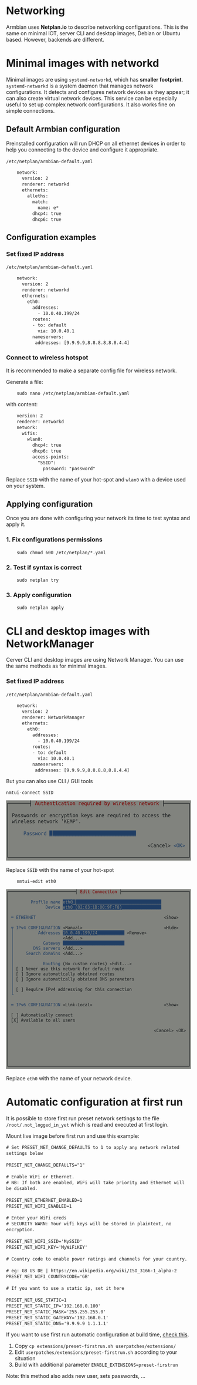# Networking

Armbian uses **Netplan.io** to describe networking configurations. This is the same on minimal IOT, server CLI and desktop images, Debian or Ubuntu based. However, backends are different. 

# Minimal images with networkd

Minimal images are using `systemd-networkd`, which has **smaller footprint**. `systemd-networkd` is a system daemon that manages network configurations. It detects and configures network devices as they appear; it can also create virtual network devices. This service can be especially useful to set up complex network configurations. It also works fine on simple connections.

## Default Armbian configuration 

Preinstalled configuration will run DHCP on all ethernet devices in order to help you connecting to the device and configure it appropriate.

`/etc/netplan/armbian-default.yaml`

        network:
          version: 2
          renderer: networkd
          ethernets:
            alleths:
              match:
                name: e*
              dhcp4: true
              dhcp6: true

## Configuration examples

###  Set fixed IP address

`/etc/netplan/armbian-default.yaml`

        network:
          version: 2
          renderer: networkd
          ethernets:
            eth0:
              addresses:
                - 10.0.40.199/24
              routes:
              - to: default
                via: 10.0.40.1
              nameservers:
               addresses: [9.9.9.9,8.8.8.8,8.8.4.4]
               
### Connect to wireless hotspot

It is recommended to make a separate config file for wireless network.

Generate a file:

        sudo nano /etc/netplan/armbian-default.yaml

with content:

        version: 2
        renderer: networkd
        network:
          wifis:
            wlan0:
              dhcp4: true
              dhcp6: true
              access-points:
                "SSID":
                  password: "password"

Replace `SSID` with the name of your hot-spot and `wlan0` with a device used on your system.

## Applying configuration

Once you are done with configuring your network its time to test syntax and apply it.

### 1.  Fix configurations permissions

        sudo chmod 600 /etc/netplan/*.yaml 

### 2. Test if syntax is correct

        sudo netplan try

### 3.  Apply configuration

        sudo netplan apply

# CLI and desktop images with NetworkManager

Cerver CLI and desktop images are using Network Manager. You can use the same methods as for minimal images.

###  Set fixed IP address

`/etc/netplan/armbian-default.yaml`

        network:
          version: 2
          renderer: NetworkManager
          ethernets:
            eth0:
              addresses:
                - 10.0.40.199/24
              routes:
              - to: default
                via: 10.0.40.1
              nameservers:
               addresses: [9.9.9.9,8.8.8.8,8.8.4.4]

But you can also use CLI / GUI tools

	nmtui-connect SSID

![](images/wifi-connect.png)

Replace `SSID` with the name of your hot-spot

        nmtui-edit eth0

![](images/edit-connection.png)

Replace `eth0` with the name of your network device.

# Automatic configuration at first run

It is possible to store first run preset network settings to the file `/root/.not_logged_in_yet` which is read and executed at first login.

Mount live image before first run and use this example:

    # Set PRESET_NET_CHANGE_DEFAULTS to 1 to apply any network related settings below
    
    PRESET_NET_CHANGE_DEFAULTS="1"

    # Enable WiFi or Ethernet.
    # NB: If both are enabled, WiFi will take priority and Ethernet will be disabled.
    
    PRESET_NET_ETHERNET_ENABLED=1
    PRESET_NET_WIFI_ENABLED=1

    # Enter your WiFi creds
    # SECURITY WARN: Your wifi keys will be stored in plaintext, no encryption.
    
    PRESET_NET_WIFI_SSID='MySSID'
    PRESET_NET_WIFI_KEY='MyWiFiKEY'

    # Country code to enable power ratings and channels for your country. 
    
    # eg: GB US DE | https://en.wikipedia.org/wiki/ISO_3166-1_alpha-2
    PRESET_NET_WIFI_COUNTRYCODE='GB'

    # If you want to use a static ip, set it here
    
    PRESET_NET_USE_STATIC=1
    PRESET_NET_STATIC_IP='192.168.0.100'
    PRESET_NET_STATIC_MASK='255.255.255.0'
    PRESET_NET_STATIC_GATEWAY='192.168.0.1'
    PRESET_NET_STATIC_DNS='9.9.9.9 1.1.1.1'

If you want to use first run automatic configuration at build time, [check this](https://github.com/armbian/build/pull/6194).

1. Copy `cp extensions/preset-firstrun.sh userpatches/extensions/`
2. Edit `userpatches/extensions/preset-firstrun.sh` according to your situation
3. Build with additional parameter `ENABLE_EXTENSIONS=preset-firstrun`

Note: this method also adds new user, sets passwords, ...
